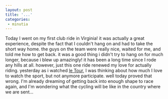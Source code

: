 ```yaml
---
layout: post
title: '...'
categories:
 - minutia
---
```


Today I went on my first club ride in Virginia! it was actually a great experience, despite the fact that I couldn't hang on and had to take the short way home. the guys on the team were really nice, waited for me, and told me how to get back. it was a good thing i didn't try to hang on for much longer, because i blew up amazingly! it has been a long time since I rode any hills at all. however, just this one ride renewed my love for actually riding. yesterday as i watched <a href="http://www.letour.fr/">le Tour</a>, I was thinking about how much I love to watch the sport, but not anymore participate. well today proved that wrong. I'm already dreaming of getting back into enough shape to race again, and I'm wondering what the cycling will be like in the country where we are sent...

